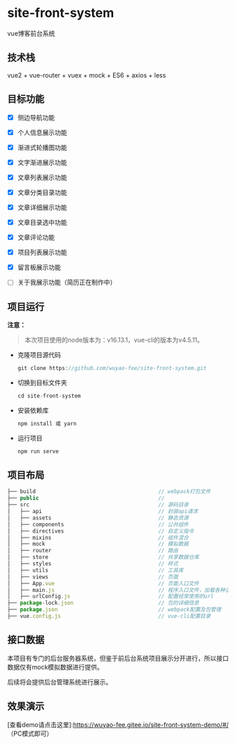 # site-front-system
vue博客前台系统

## 技术栈

vue2 + vue-router + vuex + mock + ES6 + axios + less

## 目标功能

- [x] 侧边导航功能
- [x] 个人信息展示功能

- [x] 渐进式轮播图功能
- [x] 文字渐进展示功能
- [x] 文章列表展示功能
- [x] 文章分类目录功能
- [x] 文章详细展示功能
- [x] 文章目录选中功能
- [x] 文章评论功能
- [x] 项目列表展示功能
- [x] 留言板展示功能
- [ ] 关于我展示功能（简历正在制作中）

## 项目运行

**注意：**

> 本次项目使用的node版本为：v16.13.1，vue-cli的版本为v4.5.11。

- 克隆项目源代码

  ```js
  git clone https://github.com/wuyao-fee/site-front-system.git
  ```

- 切换到目标文件夹

  ```js
  cd site-front-system
  ```

- 安装依赖库

  ```js
  npm install 或 yarn
  ```

- 运行项目

  ```js
  npm run serve
  ```

## 项目布局

```js
├── build                                       // webpack打包文件
├── public										//
├── src                                         // 源码目录
│   ├── api                              		// 封装api请求
│   ├── assets                              	// 静态资源
│   ├── components                              // 公共组件
│   ├── directives                              // 自定义指令
│   ├── mixins                              	// 组件混合
│   ├── mock                              		// 模拟数据
│   ├── router                              	// 路由
│   ├── store                              		// 共享数据仓库
│   ├── styles                              	// 样式
│   ├── utils                              		// 工具库
│   ├── views                              		// 页面
│   ├── App.vue                                 // 页面入口文件
│   ├── main.js                                 // 程序入口文件，加载各种公共组件
│   ├── urlConfig.js                            // 配置经常使用的url
├── package-lock.json                           // 包的详细信息
├── package.json                                // webpack配置及包管理
├── vue.config.js                               // vue-cli配置目录
```

## 接口数据

本项目有专门的后台服务器系统，但鉴于前后台系统项目展示分开进行，所以接口数据仅有mock模拟数据进行提供。

后续将会提供后台管理系统进行展示。

## 效果演示

[查看demo请点击这里]:https://wuyao-fee.gitee.io/site-front-system-demo/#/ （PC模式即可）
